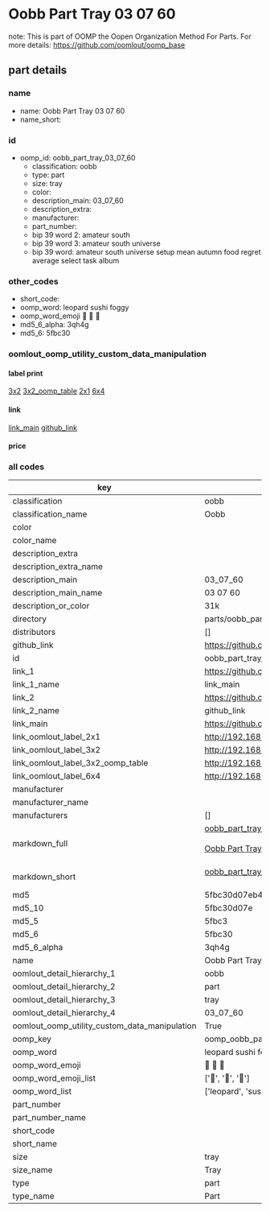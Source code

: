 # Oobb Part Tray 03 07 60  

note: This is part of OOMP the Oopen Organization Method For Parts. For more details: https://github.com/oomlout/oomp_base

##  part details





### name
* name: Oobb Part Tray 03 07 60
* name_short: 
### id
* oomp_id: oobb_part_tray_03_07_60
  * classification: oobb
  * type: part
  * size: tray
  * color: 
  * description_main: 03_07_60
  * description_extra: 
  * manufacturer: 
  * part_number: 
  * bip 39 word 2: amateur south
  * bip 39 word 3: amateur south universe
  * bip 39 word: amateur south universe setup mean autumn food regret average select task album

### other_codes
* short_code: 
* oomp_word: leopard sushi foggy
* oomp_word_emoji :leopard: :sushi: :foggy:
* md5_6_alpha: 3qh4g
* md5_6: 5fbc30






### oomlout_oomp_utility_custom_data_manipulation
#### label print
[3x2](http://192.168.1.245:1112/?label=oomp%203qh4g)
[3x2_oomp_table](http://192.168.1.107:1112/?label=oomp%203qh4g)
[2x1](http://192.168.1.242:1112/?label=oomp%203qh4g)
[6x4](http://192.168.1.55:1112/?label=oomp%203qh4g)    

#### link

[link_main](https://github.com/oomlout/oomlout_oomp_current_version_messy/tree/main/parts/oobb_part_tray_03_07_60) [github_link](https://github.com/oomlout/oomlout_oomp_part_src/tree/main/parts/oobb_part_tray_03_07_60)                             

#### price







### all codes 
| key | value |  
| --- | --- |  
| classification | oobb |  
| classification_name | Oobb |  
| color |  |  
| color_name |  |  
| description_extra |  |  
| description_extra_name |  |  
| description_main | 03_07_60 |  
| description_main_name | 03 07 60 |  
| description_or_color | 31k |  
| directory | parts/oobb_part_tray_03_07_60 |  
| distributors | [] |  
| github_link | https://github.com/oomlout/oomlout_oomp_part_src/tree/main/parts/oobb_part_tray_03_07_60 |  
| id | oobb_part_tray_03_07_60 |  
| link_1 | https://github.com/oomlout/oomlout_oomp_current_version_messy/tree/main/parts/oobb_part_tray_03_07_60 |  
| link_1_name | link_main |  
| link_2 | https://github.com/oomlout/oomlout_oomp_part_src/tree/main/parts/oobb_part_tray_03_07_60 |  
| link_2_name | github_link |  
| link_main | https://github.com/oomlout/oomlout_oomp_current_version_messy/tree/main/parts/oobb_part_tray_03_07_60 |  
| link_oomlout_label_2x1 | http://192.168.1.242:1112/?label=oomp%203qh4g |  
| link_oomlout_label_3x2 | http://192.168.1.245:1112/?label=oomp%203qh4g |  
| link_oomlout_label_3x2_oomp_table | http://192.168.1.107:1112/?label=oomp%203qh4g |  
| link_oomlout_label_6x4 | http://192.168.1.55:1112/?label=oomp%203qh4g |  
| manufacturer |  |  
| manufacturer_name |  |  
| manufacturers | [] |  
| markdown_full | [oobb_part_tray_03_07_60](https://github.com/oomlout/oomlout_oomp_current_version_messy/tree/main/parts/oobb_part_tray_03_07_60)<br>[](https://github.com/oomlout/oomlout_oomp_current_version_messy/tree/main/parts/oobb_part_tray_03_07_60)<br>[Oobb Part Tray 03 07 60](https://github.com/oomlout/oomlout_oomp_current_version_messy/tree/main/parts/oobb_part_tray_03_07_60)<br><br> |  
| markdown_short | [oobb_part_tray_03_07_60](https://github.com/oomlout/oomlout_oomp_current_version_messy/tree/main/parts/oobb_part_tray_03_07_60)<br><br> |  
| md5 | 5fbc30d07eb4ab583ec4ec49dbb4083d |  
| md5_10 | 5fbc30d07e |  
| md5_5 | 5fbc3 |  
| md5_6 | 5fbc30 |  
| md5_6_alpha | 3qh4g |  
| name | Oobb Part Tray 03 07 60 |  
| oomlout_detail_hierarchy_1 | oobb |  
| oomlout_detail_hierarchy_2 | part |  
| oomlout_detail_hierarchy_3 | tray |  
| oomlout_detail_hierarchy_4 | 03_07_60 |  
| oomlout_oomp_utility_custom_data_manipulation | True |  
| oomp_key | oomp_oobb_part_tray_03_07_60 |  
| oomp_word | leopard sushi foggy |  
| oomp_word_emoji | :leopard: :sushi: :foggy: |  
| oomp_word_emoji_list | [':leopard:', ':sushi:', ':foggy:'] |  
| oomp_word_list | ['leopard', 'sushi', 'foggy'] |  
| part_number |  |  
| part_number_name |  |  
| short_code |  |  
| short_name |  |  
| size | tray |  
| size_name | Tray |  
| type | part |  
| type_name | Part |  
